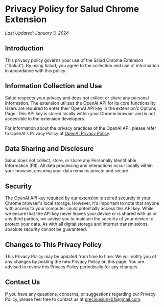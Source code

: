 # Privacy Policy for Salud Chrome Extension

_Last Updated: January 3, 2024_

## Introduction
This privacy policy governs your use of the Salud Chrome Extension ("Salud"). By using Salud, you agree to the collection and use of information in accordance with this policy.

## Information Collection and Use
Salud respects your privacy and does not collect or share any personal information. The extension utilizes the OpenAI API for its core functionality. Users are required to enter their OpenAI API key in the extension's Options Page. This API key is stored locally within your Chrome browser and is not accessible to the extension developers.

For information about the privacy practices of the OpenAI API, please refer to OpenAI's Privacy Policy at [OpenAI Privacy Policy](https://openai.com/policies/privacy-policy).

## Data Sharing and Disclosure
Salud does not collect, store, or share any Personally Identifiable Information (PII). All data processing and interactions occur locally within your browser, ensuring your data remains private and secure.

## Security
The OpenAI API key required by our extension is stored securely in your Chrome browser's local storage. However, it's important to note that anyone with access to your computer could potentially access this API key. While we ensure that the API key never leaves your device or is shared with us or any third parties, we advise you to maintain the security of your device to protect your data. As with all digital storage and internet transmissions, absolute security cannot be guaranteed.

## Changes to This Privacy Policy
This Privacy Policy may be updated from time to time. We will notify you of any changes by posting the new Privacy Policy on this page. You are advised to review this Privacy Policy periodically for any changes.

## Contact Us
If you have any questions, concerns, or suggestions regarding our Privacy Policy, please feel free to contact us at [preciousjunk01@gmail.com](mailto:preciousjunk01@gmail.com).
